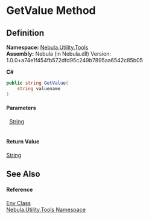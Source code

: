 # GetValue Method




## Definition
**Namespace:** <a href="N_Nebula_Utility_Tools">Nebula.Utility.Tools</a>  
**Assembly:** Nebula (in Nebula.dll) Version: 1.0.0+a74e1f454fb572dfd95c249b7895aa6542c85b05

**C#**
``` C#
public string GetValue(
	string valuename
)
```



#### Parameters
<dl><dt>  <a href="https://learn.microsoft.com/dotnet/api/system.string" target="_blank" rel="noopener noreferrer">String</a></dt><dd> </dd></dl>

#### Return Value
<a href="https://learn.microsoft.com/dotnet/api/system.string" target="_blank" rel="noopener noreferrer">String</a>

## See Also


#### Reference
<a href="T_Nebula_Utility_Tools_Env">Env Class</a>  
<a href="N_Nebula_Utility_Tools">Nebula.Utility.Tools Namespace</a>  
